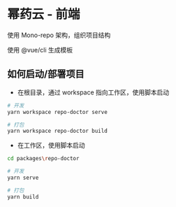 # 幂药云 - 前端

使用 Mono-repo 架构，组织项目结构

使用 @vue/cli 生成模板

## 如何启动/部署项目

- 在根目录，通过 workspace 指向工作区，使用脚本启动

```bash
# 开发
yarn workspace repo-doctor serve

# 打包
yarn workspace repo-doctor build
```

- 在工作区，使用脚本启动

```bash
cd packages\repo-doctor

# 开发
yarn serve

# 打包
yarn build
```
